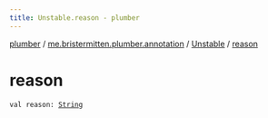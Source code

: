 ```yaml
---
title: Unstable.reason - plumber
---
```


[plumber](../../index.html) / [me.bristermitten.plumber.annotation](../index.html) / [Unstable](index.html) / [reason](./reason.html)

# reason

`val reason: `[`String`](https://kotlinlang.org/api/latest/jvm/stdlib/kotlin/-string/index.html)